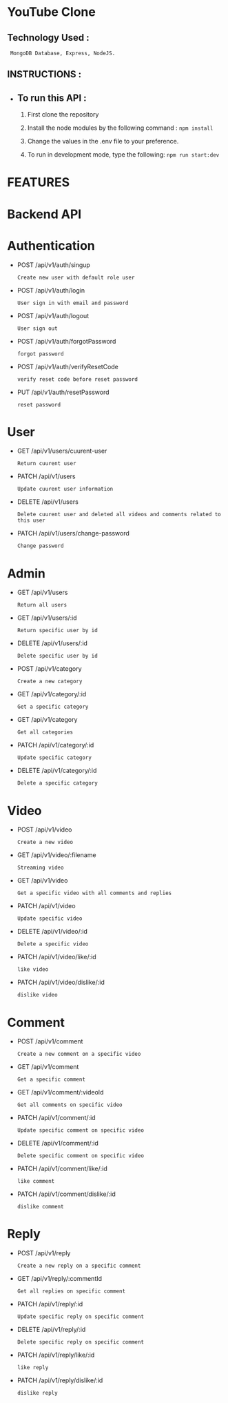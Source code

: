 # YouTube Clone

## Technology Used :

     MongoDB Database, Express, NodeJS.

## INSTRUCTIONS :

- <h2> To run this API :</h2>

  1. First clone the repository

  2. Install the node modules by the following command : `npm install`

  3. Change the values in the .env file to your preference.

  4. To run in development mode, type the following: `npm run start:dev`

# FEATURES

<h1> Backend API </h1>

<h1> Authentication </h1>

- POST /api/v1/auth/singup

  `Create new user with default role user`

- POST /api/v1/auth/login

  `User sign in with email and password`

- POST /api/v1/auth/logout

  `User sign out`

- POST /api/v1/auth/forgotPassword

  `forgot password`

- POST /api/v1/auth/verifyResetCode

  `verify reset code before reset password`

- PUT /api/v1/auth/resetPassword

  `reset password`

<h1> User </h1>

- GET /api/v1/users/cuurent-user

  `Return cuurent user`

- PATCH /api/v1/users

  `Update cuurent user information`

- DELETE /api/v1/users

  `Delete cuurent user and deleted all videos and comments related to this user`

- PATCH /api/v1/users/change-password

  `Change password`

<h1> Admin </h1>

- GET /api/v1/users

  `Return all users`

- GET /api/v1/users/:id

  `Return specific user by id`

- DELETE /api/v1/users/:id

  `Delete specific user by id`

- POST /api/v1/category

  `Create a new category`

- GET /api/v1/category/:id

  `Get a specific category`

- GET /api/v1/category

  `Get all categories`

- PATCH /api/v1/category/:id

  `Update specific category`

- DELETE /api/v1/category/:id

  `Delete a specific category`

<h1> Video </h1>

- POST /api/v1/video

  `Create a new video`

- GET /api/v1/video/:filename

  `Streaming video`

- GET /api/v1/video

  `Get a specific video with all comments and replies`

- PATCH /api/v1/video

  `Update specific video`

- DELETE /api/v1/video/:id

  `Delete a specific video`

- PATCH /api/v1/video/like/:id

  `like video`

- PATCH /api/v1/video/dislike/:id

  `dislike video`

<h1> Comment </h1>

- POST /api/v1/comment

  `Create a new comment on a specific video`

- GET /api/v1/comment

  `Get a specific comment`

- GET /api/v1/comment/:videoId

  `Get all comments on specific video`

- PATCH /api/v1/comment/:id

  `Update specific comment on specific video`

- DELETE /api/v1/comment/:id

  `Delete specific comment on specific video`

- PATCH /api/v1/comment/like/:id

  `like comment`

- PATCH /api/v1/comment/dislike/:id

  `dislike comment`

<h1> Reply </h1>

- POST /api/v1/reply

  `Create a new reply on a specific comment`

- GET /api/v1/reply/:commentId

  `Get all replies on specific comment`

- PATCH /api/v1/reply/:id

  `Update specific reply on specific comment`

- DELETE /api/v1/reply/:id

  `Delete specific reply on specific comment`

- PATCH /api/v1/reply/like/:id

  `like reply`

- PATCH /api/v1/reply/dislike/:id

  `dislike reply`

